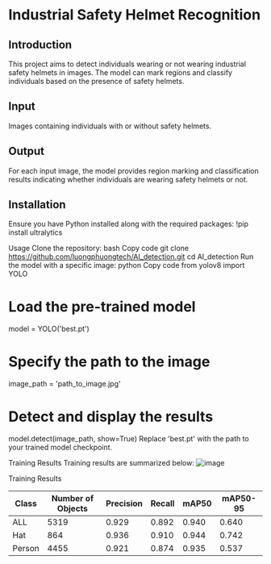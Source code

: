 # Industrial Safety Helmet Recognition

## Introduction

This project aims to detect individuals wearing or not wearing industrial safety helmets in images. The model can mark regions and classify individuals based on the presence of safety helmets.

## Input

Images containing individuals with or without safety helmets.

## Output

For each input image, the model provides region marking and classification results indicating whether individuals are wearing safety helmets or not.

## Installation

Ensure you have Python installed along with the required packages:
!pip install ultralytics

Usage
Clone the repository:
bash
Copy code
git clone https://github.com/luongphuongtech/AI_detection.git
cd AI_detection
Run the model with a specific image:
python
Copy code
from yolov8 import YOLO

# Load the pre-trained model
model = YOLO('best.pt')

# Specify the path to the image
image_path = 'path_to_image.jpg'

# Detect and display the results
model.detect(image_path, show=True)
Replace 'best.pt' with the path to your trained model checkpoint.

Training Results
Training results are summarized below:
![image](https://github.com/luongphuongtech/AI_detection/assets/121532605/c9681bc2-3ca8-4b96-921f-fb042a0aac6c)



Training Results

| Class   | Number of Objects | Precision | Recall | mAP50 | mAP50-95 |
|---------|-------------------|-----------|--------|-------|----------|
| ALL     | 5319              | 0.929     | 0.892  | 0.940 | 0.640    |
| Hat     | 864               | 0.936     | 0.910  | 0.944 | 0.742    |
| Person  | 4455              | 0.921     | 0.874  | 0.935 | 0.537    |
